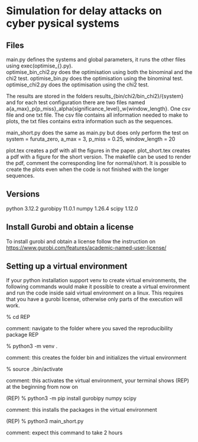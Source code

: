 # Simulation for delay attacks on cyber pysical systems

## Files
main.py defines the systems and global parameters, it runs the other files using exec(optimise_{}.py).  
optimise_bin_chi2.py does the optimisation using both the binominal and the chi2 test.
optimise_bin.py does the optimisation using the binominal test.
optimise_chi2.py does the optimisation using the chi2 test.

The results are stored in the folders results_{bin/chi2/bin_chi2}/{system} and for each test configuration there are
two files named a{a_max}_p{p_miss}_alpha{significance_level}_w{window_length}. One csv file and one txt file. 
The csv file contains all information needed to make to plots, the txt files contains extra information such as the sequences.

main_short.py does the same as main.py but does only perform the test on system = furuta_zero, a_max = 3, p_miss = 0.25, window_length = 20

plot.tex creates a pdf with all the figures in the paper.
plot_short.tex creates a pdf with a figure for the short version.
The makefile can be used to render the pdf, comment the corresponding line for normal/short.
It is possible to create the plots even when the code is not finished with the longer sequences.

## Versions
python          3.12.2
gurobipy        11.0.1
numpy           1.26.4
scipy           1.12.0

## Install Gurobi and obtain a license
To install gurobi and obtain a license follow the instruction on 
https://www.gurobi.com/features/academic-named-user-license/  

## Setting up a virtual environment
If your python installation support venv to create virtual environments, the following commands would make it possible to create a virtual environment and run the code inside said virtual environment on a linux. This requires that you have a gurobi license, otherwise only parts of the execution will work.   

% cd REP

comment: navigate to the folder where you saved the reproducibility package REP

% python3 -m venv .

comment: this creates the folder bin and initializes the virtual environment

% source ./bin/activate

comment: this activates the virtual environment,
        your terminal shows (REP) at the beginning from now on
        
(REP) % python3 -m pip install gurobipy numpy scipy

comment: this installs the packages in the virtual environment

(REP) % python3 main_short.py

comment: expect this command to take 2 hours


